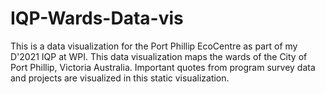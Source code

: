 # IQP-Wards-Data-vis
This is a data visualization for the Port Phillip EcoCentre as part of my D'2021 IQP at WPI.  This data visualization maps the wards of the City of Port Phillip, Victoria Australia. Important quotes from program survey data and projects are visualized in this static visualization.

